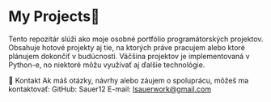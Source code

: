 # My Projects🐍

Tento repozitár slúži ako moje osobné portfólio programátorských projektov.
Obsahuje hotové projekty aj tie, na ktorých práve pracujem alebo ktoré plánujem dokončiť v budúcnosti.
Väčšina projektov je implementovaná v Python-e, no niektoré môžu využívať aj ďalšie technológie.

📧 Kontakt
Ak máš otázky, návrhy alebo záujem o spoluprácu, môžeš ma kontaktovať:
GitHub: Sauer12
E-mail: lsauerwork@gmail.com


